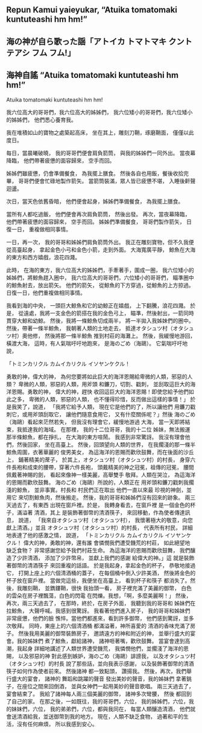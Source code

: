 ## Repun Kamui yaieyukar, “Atuika tomatomaki kuntuteashi hm hm!” 
## 海の神が自ら歌った謡「アトイカ トマトマキ クントテアシ フム フム!」
## 海神自謠 “Atuika tomatomaki kuntuteashi hm hm!” 


Atuika tomatomaki kuntuteashi hm hm! 

我六位高大的哥哥們，我六位高大的姊姊們，
我六位矮小的哥哥們，我六位矮小的姊姊們，
他們悉心養育我。

我在堆積如山的寶物之處築起高床，
坐在其上，雕刻刀鞘，琢磨鞘面，
僅僅以此度日。

每日，當晨曦破曉，
我的哥哥們便會肩負箭筒，
與我的姊姊們一同外出。
當夜幕降臨，
他們帶著疲憊的面容歸來，
空手而回。

姊姊們雖疲憊，仍會準備餐食，
為我擺上膳食。
然後各自也用飯，餐後收拾完畢，
哥哥們便會忙碌地製作箭矢。
當箭筒裝滿，眾人皆已疲憊不堪，
入睡後鼾聲迴盪。

次日，當天色依舊昏暗，
他們便會起身，姊姊們準備餐食，
為我擺上膳食。

當所有人都吃過飯，
他們便會再次肩負箭筒，
然後出發。
再次，當夜幕降臨，
他們帶著疲憊的面容歸來，
空手而回。
姊姊們準備餐食，
哥哥們製作箭矢，
日復一日，
重複做相同事情。

一日，再一次，
我的哥哥和姊姊們肩負箭筒外出。
我正在雕刻寶物，但不久我便從高臺起身，
拿起金色小弓和金色小箭，走到外面。
大海寬廣平靜，
鯨魚在大海的東方和西方嬉戲，浪花四濺。

此時，
在海的東方，我六位高大的姊姊們，手牽著手，圍成一圈，
我六位矮小的姊姊們，將鯨魚趕入圈中，
我六位高大的哥哥們，六位矮小的哥哥們，
瞄準圈中的鯨魚射去，放出箭矢。
他們的箭矢，
從鯨魚的下方穿過，從鯨魚的上方掠過。
日復一日，他們重複做相同事情。

我看到海的中央，
一頭巨大鯨魚和它的幼鯨正在嬉戲，
上下翻騰，浪花四濺。
於是，
從遠處，我將一支金色的箭搭在我的金色弓上，
瞄準，然後射出，一箭同時貫穿大鯨和幼鯨。
然後，我將一條鯨魚切成兩半，
將一半拋入我姊妹們的圈中。
然後，帶著一條半鯨魚，
我朝著人類的土地走去，
抵達オタシュツ村（オタシュツ村）奧他修，
然後將那一條半鯨魚
推到村莊的海灘上。
然後，我緩慢地游回，
橫渡大海，
這時，有人氣喘吁吁地跑來，
是海のごめ（海鷗）。
它氣喘吁吁地說，

「トミンカリクル カムイカリクル イソヤンケクル！

勇敢的神，偉大的神，
為何您要將如此巨大的海洋恩賜給卑微的人類，邪惡的人類？
卑微的人類，邪惡的人類，用斧頭
和鐮刀，切割、戳刺，
並刮取這巨大的海洋恩賜。勇敢的神，
偉大的神，趕快
收回這巨大的海洋恩賜！即使您給予他們如此之多，
卑微的人類，邪惡的人類，
也不懂得珍惜，反而做出這樣的事情！」
於是我笑了，說道，
「我將它給予人類，
現在它是他們的了，所以讓他們
用鐮刀戳刺它，或用斧頭刮取它，
讓他們隨意食用它，
又有什麼關係呢？」然後
海のごめ（海鷗）看起來茫然若失，
但我沒有理會它，緩慢地游過
大海，
當一天即將結束，我抵達我的海域。
在那裡，
我的十二位哥哥，我的十二位
姊妹，無法搬運
那半條鯨魚，都在掙扎，
在大海的東方喧鬧。
我感到非常驚訝。
我沒有理會他們，然後回家，
坐在高臺上。
然後，回頭望向人類的世界，
在我擱淺的那一條半
鯨魚周圍，衣著華麗的
俊男美女，
為這海洋的恩賜而歡欣鼓舞，而在後面的沙丘上，
鋪著精美的蓆子，
於其上，オタシュツ村（オタシュツ村）的村長，
身穿六件長袍和成束的腰帶，穿著六件長袍，
頭戴精美的神之冠冕，祖傳的冠冕，
腰間佩戴著神賜的劍，
看起來像神一樣美麗，高舉雙手
敬拜。人類在哭泣，
為這海洋的恩賜而歡欣鼓舞。
海のごめ（海鷗）所說的，人類正在
用斧頭和鐮刀戳刺我擱淺的鯨魚，
並非事實。村長和
村民們正在取出
他們一直以來最
珍視的神劍，並用它
來切割鯨魚肉，然後搬走。
然後，我的哥哥和姊姊們沒有回來的跡象。
兩三天過去了，有東西
出現在窗戶裡。於是，
我轉身看去，在窗戶裡
是一個金色的杯子，滿溢著
清酒，其上
是裝飾著御幣的清酒筷子，
來回移動，作為使者傳達訊息，
說道，
「我來自オタシュツ村（オタシュツ村），
我懷著極大的敬意，向您獻上清酒。」並且
オタシュツ村（オタシュツ村）的村長，
代表所有村民，
詳細地表達了他的感激之情，
說道，
「トミンカリクル カムイカリクル イソヤンケクル！
偉大的神，勇敢的神，還有誰
會憐憫我們遭受饑荒的村莊，
如此絕望地
缺乏食物？
非常感謝您給予我們村莊生命。
為這海洋的恩賜而歡欣鼓舞，
我們釀造了少許清酒，
添加了少許幣帛，
並獻上我們的感謝
給偉大的神。」這
就是裝飾著御幣的清酒筷子
來回重複的話語。
於是我起身，拿起金色的杯子，
恭敬地接過它，
打開上座上的六個清酒桶的蓋子，
在每個桶中倒入少許美酒，
然後將金色的杯子放在窗戶裡。
當做完這些，我便坐在高臺上，
看到杯子和筷子
都消失了。然後，我雕刻鞘，
並鐫鏤鞘，很快
我抬頭一看，
房子裡充滿了美麗的御幣，
白色的雲朵在房子裡飄蕩，白色的閃電
在閃爍。我想，「啊，多麼美麗啊！」
然後，再次，兩三天過去了，
在那時，終於，在房子外面，
我聽到我的哥哥和
姊妹們在拉鯨魚，
大聲呼喊。我感到很驚訝。
我看著他們進入房子，
我的哥哥和姊妹們
非常疲憊，他們的臉
憔悴。當他們都進來，看到許多御幣，
他們感到驚訝，並多次敬拜。
同時，東座上的六個清酒桶
都滿溢著，神所喜愛的
清酒的香味充滿了房子。
然後我用美麗的御幣裝飾房子，
邀請遠方的神和附近的神，
並舉行盛大的宴會。我的姊妹們
煮了鯨魚，獻給諸神，
諸神咂著嘴，歡欣鼓舞。
當宴會達到高潮，我起身
詳細地講述了人類世界遭受饑荒，
我憐憫他們，並擱淺了海洋的恩賜，
以及邪惡的神
對此感到嫉妒，海のごめ（海鷗）誹謗我，
以及オタシュツ村（オタシュツ村）的村長
說了那些話，並向我表示感謝，
以及裝飾著御幣的清酒筷子如何作為使者前來。
然後諸神
都一致點頭，
讚揚我。
然後，再次，我們舉行盛大的宴會，
諸神的
舞蹈和跳躍的聲音
發出美妙的聲音，我的姊妹們
拿著銚子，在座位之間來回倒酒，
並與女神們一起用美妙的聲音歌唱。
兩三天過去了，宴會結束了。
我給了諸神每人兩三個美麗的御幣，
諸神多次彎腰，
然後
都回到了自己的家。
在那之後，一如既往，我的哥哥們，六位，
我的姊姊們，六位，我的妹妹們，六位，
我的弟弟們，六位，都與我同在，
每當人類釀造清酒，
他們就會送清酒給我，並送御幣到我的地方。
現在，人類不缺乏食物，
過著和平的生活，沒有任何麻煩，
所以我感到安心。